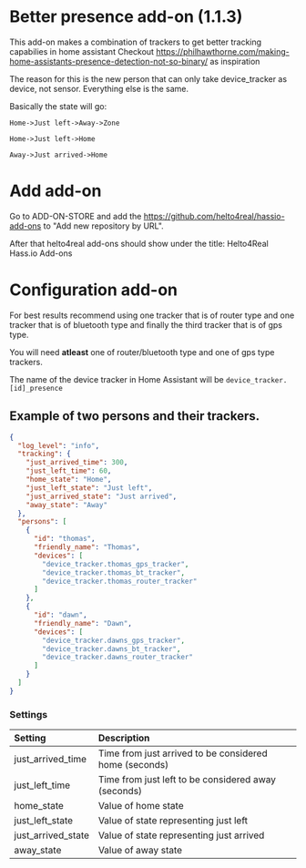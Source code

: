 # Better presence add-on (1.1.3)

This add-on makes a combination of trackers to get better tracking capabilies in home assistant
Checkout
https://philhawthorne.com/making-home-assistants-presence-detection-not-so-binary/ as inspiration

The reason for this is the new person that can only take device_tracker as device, not sensor. Everything else is the same.

Basically the state will go:

```
Home->Just left->Away->Zone

Home->Just left->Home

Away->Just arrived->Home

```

# Add add-on

Go to ADD-ON-STORE and add the https://github.com/helto4real/hassio-add-ons to "Add new repository by URL".

After that helto4real add-ons should show under the title: Helto4Real Hass.io Add-ons

# Configuration add-on

For best results recommend using one tracker that is of router type and one tracker that is of bluetooth type and finally the third tracker that is of gps type.

You will need **atleast** one of router/bluetooth type and one of gps type trackers.

The name of the device tracker in Home Assistant will be `device_tracker.[id]_presence`

## Example of two persons and their trackers.

```json
{
  "log_level": "info",
  "tracking": {
    "just_arrived_time": 300,
    "just_left_time": 60,
    "home_state": "Home",
    "just_left_state": "Just left",
    "just_arrived_state": "Just arrived",
    "away_state": "Away"
  },
  "persons": [
    {
      "id": "thomas",
      "friendly_name": "Thomas",
      "devices": [
        "device_tracker.thomas_gps_tracker",
        "device_tracker.thomas_bt_tracker",
        "device_tracker.thomas_router_tracker"
      ]
    },
    {
      "id": "dawn",
      "friendly_name": "Dawn",
      "devices": [
        "device_tracker.dawns_gps_tracker",
        "device_tracker.dawns_bt_tracker",
        "device_tracker.dawns_router_tracker"
      ]
    }
  ]
}
```

### Settings

| Setting            | Description                                            |
| :----------------- | :----------------------------------------------------- |
| just_arrived_time  | Time from just arrived to be considered home (seconds) |
| just_left_time     | Time from just left to be considered away (seconds)    |
| home_state         | Value of home state                                    |
| just_left_state    | Value of state representing just left                  |
| just_arrived_state | Value of state representing just arrived               |
| away_state         | Value of away state                                    |
